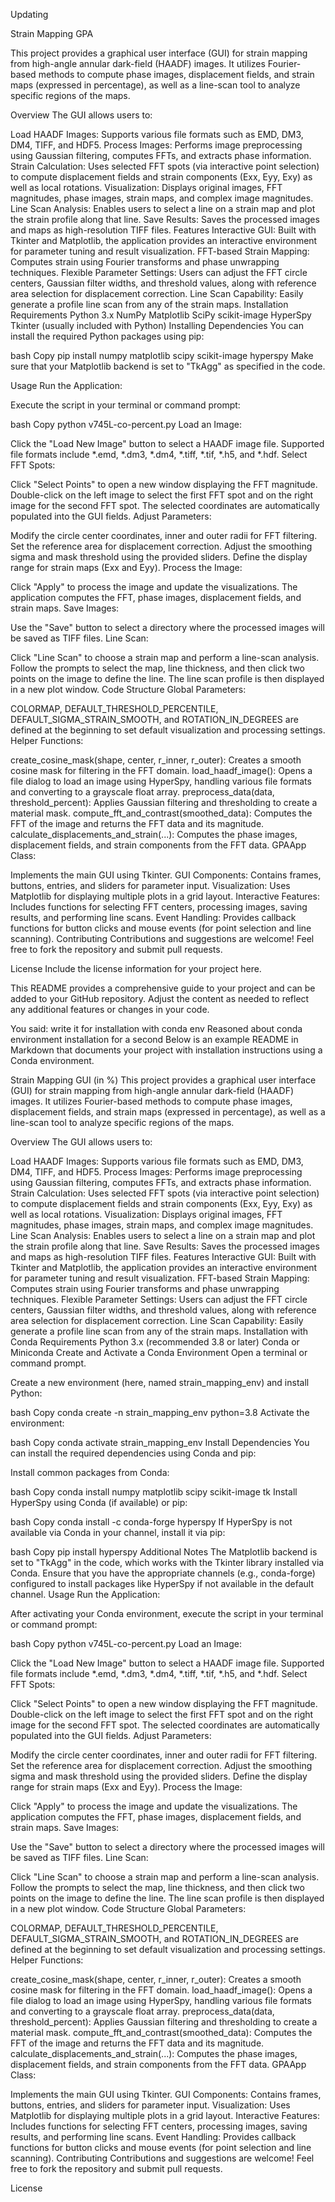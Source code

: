 Updating  



Strain Mapping GPA

This project provides a graphical user interface (GUI) for strain mapping from high-angle annular dark-field (HAADF) images. It utilizes Fourier-based methods to compute phase images, displacement fields, and strain maps (expressed in percentage), as well as a line-scan tool to analyze specific regions of the maps.

Overview
The GUI allows users to:

Load HAADF Images: Supports various file formats such as EMD, DM3, DM4, TIFF, and HDF5.
Process Images: Performs image preprocessing using Gaussian filtering, computes FFTs, and extracts phase information.
Strain Calculation: Uses selected FFT spots (via interactive point selection) to compute displacement fields and strain components (Exx, Eyy, Exy) as well as local rotations.
Visualization: Displays original images, FFT magnitudes, phase images, strain maps, and complex image magnitudes.
Line Scan Analysis: Enables users to select a line on a strain map and plot the strain profile along that line.
Save Results: Saves the processed images and maps as high-resolution TIFF files.
Features
Interactive GUI: Built with Tkinter and Matplotlib, the application provides an interactive environment for parameter tuning and result visualization.
FFT-based Strain Mapping: Computes strain using Fourier transforms and phase unwrapping techniques.
Flexible Parameter Settings: Users can adjust the FFT circle centers, Gaussian filter widths, and threshold values, along with reference area selection for displacement correction.
Line Scan Capability: Easily generate a profile line scan from any of the strain maps.
Installation
Requirements
Python 3.x
NumPy
Matplotlib
SciPy
scikit-image
HyperSpy
Tkinter (usually included with Python)
Installing Dependencies
You can install the required Python packages using pip:

bash
Copy
pip install numpy matplotlib scipy scikit-image hyperspy
Make sure that your Matplotlib backend is set to "TkAgg" as specified in the code.

Usage
Run the Application:

Execute the script in your terminal or command prompt:

bash
Copy
python v745L-co-percent.py
Load an Image:

Click the "Load New Image" button to select a HAADF image file.
Supported file formats include *.emd, *.dm3, *.dm4, *.tiff, *.tif, *.h5, and *.hdf.
Select FFT Spots:

Click "Select Points" to open a new window displaying the FFT magnitude.
Double-click on the left image to select the first FFT spot and on the right image for the second FFT spot.
The selected coordinates are automatically populated into the GUI fields.
Adjust Parameters:

Modify the circle center coordinates, inner and outer radii for FFT filtering.
Set the reference area for displacement correction.
Adjust the smoothing sigma and mask threshold using the provided sliders.
Define the display range for strain maps (Exx and Eyy).
Process the Image:

Click "Apply" to process the image and update the visualizations.
The application computes the FFT, phase images, displacement fields, and strain maps.
Save Images:

Use the "Save" button to select a directory where the processed images will be saved as TIFF files.
Line Scan:

Click "Line Scan" to choose a strain map and perform a line-scan analysis.
Follow the prompts to select the map, line thickness, and then click two points on the image to define the line.
The line scan profile is then displayed in a new plot window.
Code Structure
Global Parameters:

COLORMAP, DEFAULT_THRESHOLD_PERCENTILE, DEFAULT_SIGMA_STRAIN_SMOOTH, and ROTATION_IN_DEGREES are defined at the beginning to set default visualization and processing settings.
Helper Functions:

create_cosine_mask(shape, center, r_inner, r_outer): Creates a smooth cosine mask for filtering in the FFT domain.
load_haadf_image(): Opens a file dialog to load an image using HyperSpy, handling various file formats and converting to a grayscale float array.
preprocess_data(data, threshold_percent): Applies Gaussian filtering and thresholding to create a material mask.
compute_fft_and_contrast(smoothed_data): Computes the FFT of the image and returns the FFT data and its magnitude.
calculate_displacements_and_strain(...): Computes the phase images, displacement fields, and strain components from the FFT data.
GPAApp Class:

Implements the main GUI using Tkinter.
GUI Components: Contains frames, buttons, entries, and sliders for parameter input.
Visualization: Uses Matplotlib for displaying multiple plots in a grid layout.
Interactive Features: Includes functions for selecting FFT centers, processing images, saving results, and performing line scans.
Event Handling: Provides callback functions for button clicks and mouse events (for point selection and line scanning).
Contributing
Contributions and suggestions are welcome! Feel free to fork the repository and submit pull requests.

License
Include the license information for your project here.

This README provides a comprehensive guide to your project and can be added to your GitHub repository. Adjust the content as needed to reflect any additional features or changes in your code.

You said:
write it for installation with conda env 
Reasoned about conda environment installation for a second
Below is an example README in Markdown that documents your project with installation instructions using a Conda environment.

Strain Mapping GUI (in %)
This project provides a graphical user interface (GUI) for strain mapping from high-angle annular dark-field (HAADF) images. It utilizes Fourier-based methods to compute phase images, displacement fields, and strain maps (expressed in percentage), as well as a line-scan tool to analyze specific regions of the maps.

Overview
The GUI allows users to:

Load HAADF Images: Supports various file formats such as EMD, DM3, DM4, TIFF, and HDF5.
Process Images: Performs image preprocessing using Gaussian filtering, computes FFTs, and extracts phase information.
Strain Calculation: Uses selected FFT spots (via interactive point selection) to compute displacement fields and strain components (Exx, Eyy, Exy) as well as local rotations.
Visualization: Displays original images, FFT magnitudes, phase images, strain maps, and complex image magnitudes.
Line Scan Analysis: Enables users to select a line on a strain map and plot the strain profile along that line.
Save Results: Saves the processed images and maps as high-resolution TIFF files.
Features
Interactive GUI: Built with Tkinter and Matplotlib, the application provides an interactive environment for parameter tuning and result visualization.
FFT-based Strain Mapping: Computes strain using Fourier transforms and phase unwrapping techniques.
Flexible Parameter Settings: Users can adjust the FFT circle centers, Gaussian filter widths, and threshold values, along with reference area selection for displacement correction.
Line Scan Capability: Easily generate a profile line scan from any of the strain maps.
Installation with Conda
Requirements
Python 3.x (recommended 3.8 or later)
Conda or Miniconda
Create and Activate a Conda Environment
Open a terminal or command prompt.

Create a new environment (here, named strain_mapping_env) and install Python:

bash
Copy
conda create -n strain_mapping_env python=3.8
Activate the environment:

bash
Copy
conda activate strain_mapping_env
Install Dependencies
You can install the required dependencies using Conda and pip:

Install common packages from Conda:

bash
Copy
conda install numpy matplotlib scipy scikit-image tk
Install HyperSpy using Conda (if available) or pip:

bash
Copy
conda install -c conda-forge hyperspy
If HyperSpy is not available via Conda in your channel, install it via pip:

bash
Copy
pip install hyperspy
Additional Notes
The Matplotlib backend is set to "TkAgg" in the code, which works with the Tkinter library installed via Conda.
Ensure that you have the appropriate channels (e.g., conda-forge) configured to install packages like HyperSpy if not available in the default channel.
Usage
Run the Application:

After activating your Conda environment, execute the script in your terminal or command prompt:

bash
Copy
python v745L-co-percent.py
Load an Image:

Click the "Load New Image" button to select a HAADF image file.
Supported file formats include *.emd, *.dm3, *.dm4, *.tiff, *.tif, *.h5, and *.hdf.
Select FFT Spots:

Click "Select Points" to open a new window displaying the FFT magnitude.
Double-click on the left image to select the first FFT spot and on the right image for the second FFT spot.
The selected coordinates are automatically populated into the GUI fields.
Adjust Parameters:

Modify the circle center coordinates, inner and outer radii for FFT filtering.
Set the reference area for displacement correction.
Adjust the smoothing sigma and mask threshold using the provided sliders.
Define the display range for strain maps (Exx and Eyy).
Process the Image:

Click "Apply" to process the image and update the visualizations.
The application computes the FFT, phase images, displacement fields, and strain maps.
Save Images:

Use the "Save" button to select a directory where the processed images will be saved as TIFF files.
Line Scan:

Click "Line Scan" to choose a strain map and perform a line-scan analysis.
Follow the prompts to select the map, line thickness, and then click two points on the image to define the line.
The line scan profile is then displayed in a new plot window.
Code Structure
Global Parameters:

COLORMAP, DEFAULT_THRESHOLD_PERCENTILE, DEFAULT_SIGMA_STRAIN_SMOOTH, and ROTATION_IN_DEGREES are defined at the beginning to set default visualization and processing settings.
Helper Functions:

create_cosine_mask(shape, center, r_inner, r_outer): Creates a smooth cosine mask for filtering in the FFT domain.
load_haadf_image(): Opens a file dialog to load an image using HyperSpy, handling various file formats and converting to a grayscale float array.
preprocess_data(data, threshold_percent): Applies Gaussian filtering and thresholding to create a material mask.
compute_fft_and_contrast(smoothed_data): Computes the FFT of the image and returns the FFT data and its magnitude.
calculate_displacements_and_strain(...): Computes the phase images, displacement fields, and strain components from the FFT data.
GPAApp Class:

Implements the main GUI using Tkinter.
GUI Components: Contains frames, buttons, entries, and sliders for parameter input.
Visualization: Uses Matplotlib for displaying multiple plots in a grid layout.
Interactive Features: Includes functions for selecting FFT centers, processing images, saving results, and performing line scans.
Event Handling: Provides callback functions for button clicks and mouse events (for point selection and line scanning).
Contributing
Contributions and suggestions are welcome! Feel free to fork the repository and submit pull requests.

License
